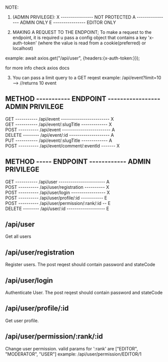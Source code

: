 <!--             API ENDPOINTS        -->

NOTE:

1. (ADMIN PRIVILEGE):
   X ---------------- NOT PROTECTED
   A ---------------- ADMIN ONLY
   E ---------------- EDITOR ONLY

2. MAKING A REQUEST TO THE ENDPOINT;
   To make a request to the endpoint, it is required u pass a config object that contains a key 'x-auth-token' (where the value is read from a cookie(preferred) or localhost)

example:
await axios.get("/api/user", {headers:{x-auth-token:<TOKEN READ FROM COOKIE>}});

for more info check axios docs

3. You can pass a limit query to a GET reqest
   example:
   /api/event?limit=10 --> //returns 10 event

<!-- EVENTS -->

## METHOD ----------- ENDPOINT ----------------- ADMIN PRIVILEGE

GET ----------- /api/event ------------------------ X  
GET ----------- /api/event/:slugTitle ------------- X  
POST ---------- /api/event ------------------------ A  
DELETE -------- /api/event/:id -------------------- A  
PUT ----------- /api/event/:slugTitle ------------- A  
POST ---------- /api/event/comment/:eventId ------- X

<!-- EVENT ENDPOINT DESCRIPTION -->

<!-- USER -->

## METHOD ----- ENDPOINT ------------ ADMIN PRIVILEGE

GET ----------- /api/user ----------------------- A  
POST ---------- /api/user/registration ---------- X  
POST ---------- /api/user/login ----------------- X  
POST ---------- /api/user/profile/:id ----------- E  
POST ---------- /api/user/permission/:rank/:id -- E  
DELETE -------- /api/user/:id ------------------- E

<!-- USER ENDPOINT DESCRIPTION -->

## /api/user

Get all users

## /api/user/registration

Register users. The post reqest should contain password and stateCode

## /api/user/login

Authenticate User. The post reqest should contain password and stateCode

## /api/user/profile/:id

Get user profile.

## /api/user/permission/:rank/:id

Change user permission. valid params for ':rank' are ["EDITOR", "MODERATOR", "USER"]
example:
/api/user/permission/EDITOR/1
